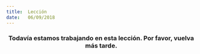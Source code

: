 ```yaml
---
title:  Lección
date:   06/09/2018
---
```


### <center>Todavía estamos trabajando en esta lección. Por favor, vuelva más tarde.</center>